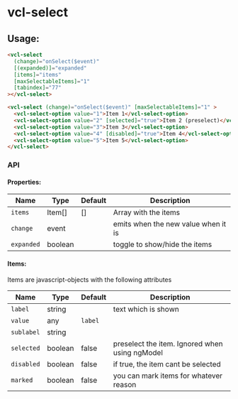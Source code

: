 # vcl-select

## Usage:

```html
<vcl-select
  (change)="onSelect($event)"
  [(expanded)]="expanded"
  [items]="items"
  [maxSelectableItems]="1"
  [tabindex]="77"
></vcl-select>
```

```html
<vcl-select (change)="onSelect($event)" [maxSelectableItems]="1" >
  <vcl-select-option value="1">Item 1</vcl-select-option>
  <vcl-select-option value="2" [selected]="true">Item 2 (preselect)</vcl-select-option>
  <vcl-select-option value="3">Item 3</vcl-select-option>
  <vcl-select-option value="4" [disabled]="true">Item 4</vcl-select-option>
  <vcl-select-option value="5">Item 5</vcl-select-option>
</vcl-select>
```


### API

#### Properties:

Name         | Type            | Default | Description
------------ | --------------- | ------- | --------------------------------------------------------------------------------
`items`      | Item[]          | []      | Array with the items
`change`     | event           |         | emits when the new value when it is
`expanded`   | boolean         |         | toggle to show/hide the items

#### Items:

Items are javascript-objects with the following attributes

Name       | Type    | Default | Description
---------- | ------- | ------- | --------------------------------------
`label`    | string  |         | text which is shown
`value`    | any     | `label` |
`sublabel` | string  |         |
`selected` | boolean | false   | preselect the item. Ignored when using ngModel
`disabled` | boolean | false   | if true, the item cant be selected
`marked`   | boolean | false   | you can mark items for whatever reason
